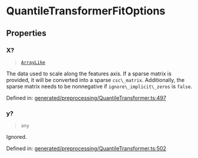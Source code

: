 # QuantileTransformerFitOptions

## Properties

### X?

> [`ArrayLike`](../types/ArrayLike.md)

The data used to scale along the features axis. If a sparse matrix is provided, it will be converted into a sparse `csc\_matrix`. Additionally, the sparse matrix needs to be nonnegative if `ignore\_implicit\_zeros` is `false`.

Defined in:  [generated/preprocessing/QuantileTransformer.ts:497](https://github.com/transitive-bullshit/scikit-learn-ts/blob/122b3c0/packages/sklearn/src/generated/preprocessing/QuantileTransformer.ts#L497)

### y?

> `any`

Ignored.

Defined in:  [generated/preprocessing/QuantileTransformer.ts:502](https://github.com/transitive-bullshit/scikit-learn-ts/blob/122b3c0/packages/sklearn/src/generated/preprocessing/QuantileTransformer.ts#L502)
